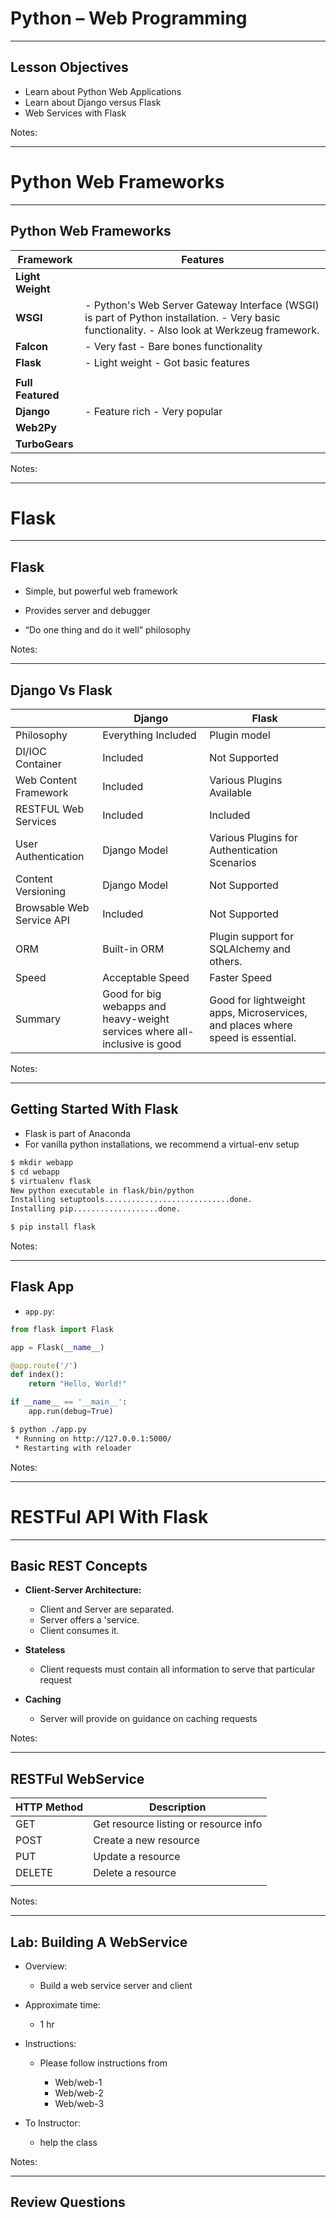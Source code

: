 # Python – Web Programming

---

## Lesson Objectives

* Learn about Python Web Applications
* Learn about Django versus Flask
* Web Services with Flask 



Notes:

---
# Python Web Frameworks

---
## Python Web Frameworks

| Framework         | Features                                                                                                                                     |
|-------------------|----------------------------------------------------------------------------------------------------------------------------------------------|
| **Light Weight**  |                                                                                                                                              |
| **WSGI**          | - Python's Web Server Gateway Interface (WSGI) is part of Python installation. - Very basic functionality. - Also look at Werkzeug framework. |
| **Falcon**        | - Very fast - Bare bones functionality                                                                                                       |
| **Flask**         | - Light weight - Got basic features                                                                                                          |
|                   |                                                                                                                                              |
| **Full Featured** |                                                                                                                                              |
| **Django**        | - Feature rich - Very popular                                                                                                                |
| **Web2Py**        |                                                                                                                                              |
| **TurboGears**    |                                                                                                                                              |

<!-- {"left" : 0.25, "top" : 1.3, "height" : 5.77, "width" : 9.75, "columnwidth" : [4.88, 4.88]} -->


Notes:

---
# Flask

---

## Flask

  * Simple, but powerful web framework

  * Provides server and debugger

  * “Do one thing and do it well” philosophy


Notes:

---
## Django Vs Flask

|                           | Django                                                                     | Flask                                                                          |
|---------------------------|----------------------------------------------------------------------------|--------------------------------------------------------------------------------|
| Philosophy                | Everything Included                                                        | Plugin model                                                                   |
| DI/IOC Container          | Included                                                                   | Not Supported                                                                  |
| Web Content Framework     | Included                                                                   | Various Plugins Available                                                      |
| RESTFUL Web Services      | Included                                                                   | Included                                                                       |
| User Authentication       | Django Model                                                               | Various Plugins for Authentication Scenarios                                   |
| Content Versioning        | Django Model                                                               | Not Supported                                                                  |
| Browsable Web Service API | Included                                                                   | Not Supported                                                                  |
| ORM                       | Built-in ORM                                                               | Plugin support for SQLAlchemy and others.                                      |
| Speed                     | Acceptable Speed                                                           | Faster Speed                                                                   |
| Summary                   | Good for big webapps and heavy-weight services where all-inclusive is good | Good for lightweight apps, Microservices, and places where speed is essential. |

<!-- {"left" : 0.26, "top" : 1.3, "height" : 6.36, "width" : 9.75, "columnwidth" : [3.25, 3.25, 3.25]} -->


Notes:

---

## Getting Started With Flask

* Flask is part of Anaconda
* For vanilla python installations, we recommend a virtual-env setup


```bash
$ mkdir webapp
$ cd webapp
$ virtualenv flask
New python executable in flask/bin/python
Installing setuptools............................done.
Installing pip...................done.

$ pip install flask
```
<!-- {"left" : 0, "top" : 2.6, "height" : 2.5, "width" : 10.25} -->

Notes:

---

## Flask App

 * `app.py`: 

```python
from flask import Flask 

app = Flask(__name__) 

@app.route('/')
def index():
    return "Hello, World!"

if __name__ == '__main__':
    app.run(debug=True) 
```

<!-- {"left" : 0, "top" : 1.64, "height" : 3.78, "width" : 5.11} -->

```bash
$ python ./app.py
 * Running on http://127.0.0.1:5000/ 
 * Restarting with reloader
```
<!-- {"left" : 0, "top" : 5.62, "height" : 1.15, "width" : 6.94} -->


Notes:

---
# RESTFul API With Flask
---

## Basic REST Concepts

  * **Client-Server Architecture:**

     - Client and Server are separated.
     - Server offers a 'service.
     - Client consumes it.

  * **Stateless**

     - Client requests must contain all information to serve that particular request

  * **Caching**

     - Server will provide on guidance on caching requests


Notes:

---

## RESTFul WebService

| HTTP Method | Description                           |
|-------------|---------------------------------------|
| GET         | Get resource listing or resource info |
| POST        | Create a new resource                 |
| PUT         | Update a resource                     |
| DELETE      | Delete a resource                     |
|             |                                       |


<!-- {"left" : 0.26, "top" : 1.37, "height" : 3, "width" : 9.75, "columnwidth" : [4.88, 4.88]} -->



Notes:

---
## Lab: Building A WebService

  * Overview:
    - Build a web service server and client
  * Approximate time:

    - 1 hr

  * Instructions:

    - Please follow instructions from

      - Web/web-1
      - Web/web-2
      - Web/web-3

  * To Instructor:

    - help the class

Notes:

---

## Review Questions




